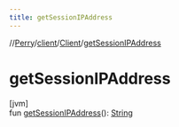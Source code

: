 ```yaml
---
title: getSessionIPAddress
---
```

//[Perry](../../../index.html)/[client](../index.html)/[Client](index.html)/[getSessionIPAddress](get-session-i-p-address.html)



# getSessionIPAddress



[jvm]\
fun [getSessionIPAddress](get-session-i-p-address.html)(): [String](https://kotlinlang.org/api/latest/jvm/stdlib/kotlin/-string/index.html)





